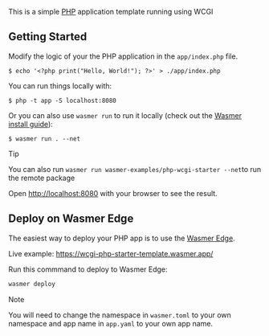 This is a simple [PHP](https://php.org/) application template running using WCGI

## Getting Started

Modify the logic of your the PHP application in the `app/index.php` file.

```console
$ echo '<?php print("Hello, World!"); ?>' > ./app/index.php
```

You can run things locally with:

```
$ php -t app -S localhost:8080
```

Or you can also use `wasmer run` to run it locally (check out the [Wasmer install guide](https://docs.wasmer.io/install)):

```console
$ wasmer run . --net
```


> [!TIP]
> You can also run `wasmer run wasmer-examples/php-wcgi-starter --net`to run the remote package

Open [http://localhost:8080](http://localhost:8080) with your browser to see the result.


## Deploy on Wasmer Edge

The easiest way to deploy your PHP app is to use the [Wasmer Edge](https://wasmer.io/products/edge).

Live example: https://wcgi-php-starter-template.wasmer.app/

Run this commmand to deploy to Wasmer Edge:

```bash
wasmer deploy
```

> [!NOTE]
> You will need to change the namespace in `wasmer.toml` to your own namespace and app name in `app.yaml` to your own app name.
